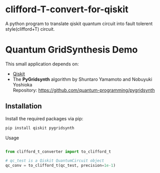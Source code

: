 # clifford-T-convert-for-qiskit
A python program to translate qiskit quantum circuit into fault tolerent style(clifford+T) circuit.

# Quantum GridSynthesis Demo

This small application depends on:

- [Qiskit](https://qiskit.org/)  
- The **PyGridsynth** algorithm by Shuntaro Yamamoto and Nobuyuki Yoshioka  
  Repository: https://github.com/quantum-programming/pygridsynth

## Installation

Install the required packages via pip:

```bash
pip install qiskit pygridsynth

```

Usage

```python

from clifford_t_converter import to_clifford_t

# qc_test is a Qiskit QuantumCircuit object
qc_conv = to_clifford_t(qc_test, precision=1e-1)

```
